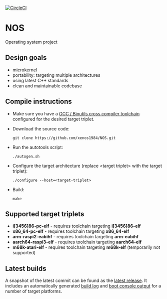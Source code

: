 [![CircleCI](https://circleci.com/gh/xenos1984/NOS.svg?style=svg)](https://circleci.com/gh/xenos1984/NOS)

# NOS
Operating system project

## Design goals
* microkernel
* portability: targeting multiple architectures
* using latest C++ standards
* clean and maintainable codebase

## Compile instructions
*	Make sure you have a [GCC / Binutils cross compiler toolchain](http://wiki.osdev.org/GCC_Cross-Compiler) configured for the desired target triplet.
*	Download the source code:

		git clone https://github.com/xenos1984/NOS.git

*	Run the autotools script:

		./autogen.sh

*	Configure the target architecture (replace &lt;target triplet&gt; with the target triplet):

		./configure --host=<target-triplet>

*	Build:

		make

## Supported target triplets
* **i[3456]86-pc-elf** - requires toolchain targeting **i[3456]86-elf**
* **x86\_64-pc-elf** - requires toolchain targeting **x86\_64-elf**
* **arm-raspi2-eabihf** - requires toolchain targeting **arm-eabihf**
* **aarch64-raspi3-elf** - requires toolchain targeting **aarch64-elf**
* **m68k-atari-elf** - requires toolchain targeting **m68k-elf** (temporarily not supported)

## Latest builds
A snapshot of the latest commit can be found as the [latest release](https://github.com/xenos1984/NOS/releases/tag/latest). It includes an automatically generated [build log](https://github.com/xenos1984/NOS/releases/download/latest/build.html) and [boot console output](https://github.com/xenos1984/NOS/releases/download/latest/output.html) for a number of target platforms.
